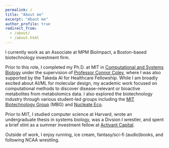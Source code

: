 ```yaml
---
permalink: /
title: "About me"
excerpt: "About me"
author_profile: true
redirect_from: 
  - /about/
  - /about.html
---
```


I currently work as an Associate at MPM BioImpact, a Boston-based biotechnology investment firm.   

Prior to this role, I completed my Ph.D. at MIT in [Computational and Systems Biology](https://csbphd.mit.edu/welcome-mit-computational-and-systems-biology-phd-program-csb) under the supervision of [Professor Connor Coley](https://coley.mit.edu/), where I was also supported by the Takeda AI for Healthcare Fellowship. While I am broadly excited about AI/ML for molecular design, my academic work focused on computational methods to discover disease-relevant or bioactive metabolites from metabolomics data. I also explored the biotechnology industry through various student-led groups including the [MIT Biotechnology Group](https://biotech.mit.edu/) (MBG) and [Nucleate Eco](https://nucleate.xyz/activator/). 

Prior to MIT, I studied computer science at Harvard, wrote an undergraduate thesis in systems biology, was a Divsion I wrestler, and spent a brief stint as a summer investment fellow at
[Activant Capital](https://www.activantcapital.com/).

Outside of work, I enjoy running, ice cream, fantasy/sci-fi (audio)books, and following NCAA wrestling.
